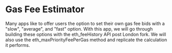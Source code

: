 # Gas Fee Estimator

Many apps like to offer users the option to set their own gas fee bids with a "slow", "average", and "fast" option. With this app, we will go through building these options with the eth_feeHistory API post London fork. We will also use the eth_maxPriorityFeePerGas method and replicate the calculation it performs. 